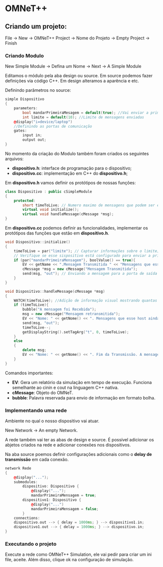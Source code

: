 # OMNeT++

## Criando um projeto:

File -> New -> OMNeT++ Project  -> Nome do Projeto -> Empty Project -> Finish

### Criando Modulo

New Simple Module -> Defina um Nome -> Next -> A Simple Module

Editamos o módulo pela aba design ou source. Em source podemos fazer definições via código C++. Em design alteramos a aparência e etc.

Definindo parâmetros no source:

```cpp
simple Dispositivo
{
    parameters:
        bool mandarPrimeiraMesagem = default(true); //Vai enviar a primeira mensagem
        int limite = default(10); //Limite de mensagens enviadas
    @display("i=device/laptop")
    //Definindo as portas de comunicação
    gates:
        input in;
        output out;
}
```

No momento da criação do Modulo também foram criados os seguintes arquivos:
- **dispositivo.h**: interface de programação para o dispositivo;
- **dispositivo.cc**: implementação em C++ do **dispositivo.h**;

Em **dispositivo.h** vamos definir os protótipos de nossas funções:

```cpp
class Dispositivo : public cSimpleModule
{
    protected:
        short timeToLive; // Numero maximo de mensagens que podem ser enviadas.
        virtual void initialize();
        virtual void handleMessage(cMessage *msg);
}
```

Em **dispositivo.cc** podemos definir as funcionalidades, implementar os protótipos das funções que estão em **dispositivo.h**.

```cpp
void Dispositivo::initialize()
{
    timeToLive = par("limite"); // Capturar informações sobre o limite;
    // Verifique se esse sispositivo está configurado para enviar a primeira mensagem
    if (par("mandarPrimeiraMensagem"), boolValue() == true){
        EV << getName << ".Mensagem Transmitida " << "Mensagens que esse host ainda pode receber" << timeToLive << ".\n";
        cMessage *msg = new cMessage("Mensagem Transmitida");
        send(msg, "out"); // Enviando a mensagem para a porta de saída padrão "out" do dispositivo
    }
}

void Dispositivo::handleMessage(cMessage *msg)
{
    WATCH(timeToLive); //Adição de informação visual mostrando quantas vezes eu posso transmitir mensagens em cada dispositivo
    if (timeToLive){
        bubble("A mensagem foi Recebida");
        msg = new cMessage("Mensagem retransmitida");
        EV << "Nome: " << getNome() << ". Mensagens que esse host ainda pode receber" << timeToLive << ".\n";
        send(msg, "out");
        timeToLive--;
        getDisplayString().setTagArg("t", 0, timeToLive);
    }
    else
    {
        delete msg;
        EV << "Nome: " << getNome() << ". Fim da Transmissão. A mensagem residual foi destruída. TTL alcançado" << ".\n";
    }
}
```

Comandos importantes:
- **EV**: Gera um relatório da simulação em tempo de execução. Funciona semelhante ao cinin e cout na linguagem C++ nativa.
- **cMessage**: Objeto do OMNeT.
- **bubble**: Palavra reservada para envio de informação em formato bolha.

### Implementando uma rede

Ambiente no qual o nosso dispositivo vai atuar.

New Network -> An empty Network.

A rede também vai ter as abas de design e source. É possível adicionar os abjetos criados na rede e adicionar conexões nos dispositivos.

Na aba source poemos definir configurações adicionais como o **delay de transmissão** em cada conexão.

```cpp
network Rede
{
    @display("...");
    submodules:
        dispositivo: Dispositivo {
            @display("...");
            mandarPrimeiraMensagem = true;
        dispositivo1: Dispositivo {
            @display("...")
            mandarPrimeiraMensagem = false;
        }
    connections:
    dispositivo.out --> { delay = 1000ms; } --> dispositivo1.in;
    dispositivo1.out --> { delay = 1000ms; } --> dispositivo.in;
}
```

### Executando o projeto

Execute a rede como OMNeT++ Simulation, ele vai pedir para criar um ini file, aceite. Além disso, clique ok na configuração de simulação.